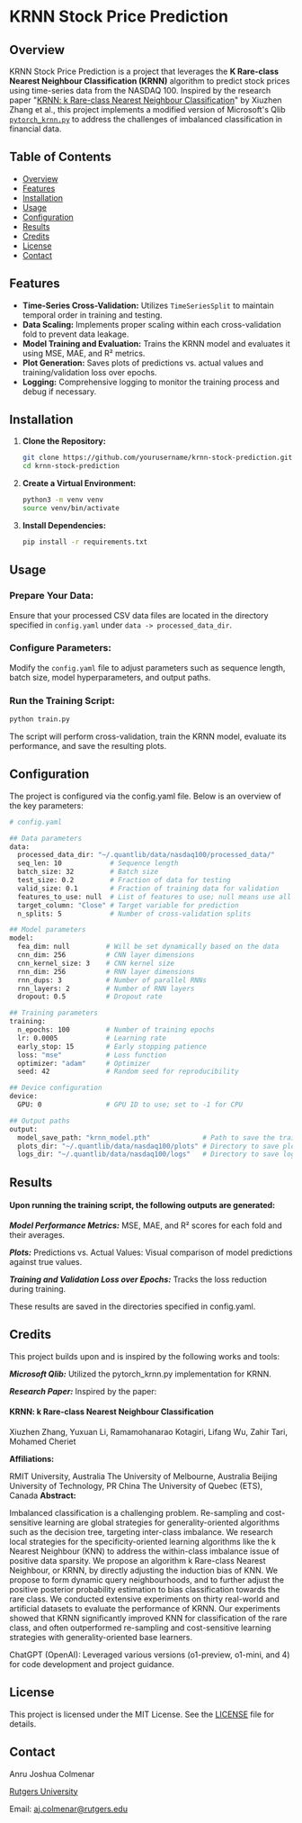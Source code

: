 # KRNN Stock Price Prediction

## Overview

KRNN Stock Price Prediction is a project that leverages the **K Rare-class Nearest Neighbour Classification (KRNN)** algorithm to predict stock prices using time-series data from the NASDAQ 100. Inspired by the research paper "[KRNN: k Rare-class Nearest Neighbour Classification](https://www.sciencedirect.com/science/article/abs/pii/S0031320316302369)" by Xiuzhen Zhang et al., this project implements a modified version of Microsoft's Qlib [`pytorch_krnn.py`](https://github.com/microsoft/qlib) to address the challenges of imbalanced classification in financial data.

## Table of Contents

- [Overview](#overview)
- [Features](#features)
- [Installation](#installation)
- [Usage](#usage)
- [Configuration](#configuration)
- [Results](#results)
- [Credits](#credits)
- [License](#license)
- [Contact](#contact)

## Features

- **Time-Series Cross-Validation:** Utilizes `TimeSeriesSplit` to maintain temporal order in training and testing.
- **Data Scaling:** Implements proper scaling within each cross-validation fold to prevent data leakage.
- **Model Training and Evaluation:** Trains the KRNN model and evaluates it using MSE, MAE, and R² metrics.
- **Plot Generation:** Saves plots of predictions vs. actual values and training/validation loss over epochs.
- **Logging:** Comprehensive logging to monitor the training process and debug if necessary.

## Installation

1. **Clone the Repository:**

    ```bash
    git clone https://github.com/yourusername/krnn-stock-prediction.git
    cd krnn-stock-prediction
    ```

2. **Create a Virtual Environment:**

    ```bash
    python3 -m venv venv
    source venv/bin/activate
    ```

3. **Install Dependencies:**

    ```bash
    pip install -r requirements.txt
    ```

## Usage

### Prepare Your Data:

Ensure that your processed CSV data files are located in the directory specified in `config.yaml` under `data -> processed_data_dir`.

### Configure Parameters:

Modify the `config.yaml` file to adjust parameters such as sequence length, batch size, model hyperparameters, and output paths.

### Run the Training Script:

```bash
python train.py
```

The script will perform cross-validation, train the KRNN model, evaluate its performance, and save the resulting plots. 

## Configuration
The project is configured via the config.yaml file. Below is an overview of the key parameters:
```bash
# config.yaml

## Data parameters
data:
  processed_data_dir: "~/.quantlib/data/nasdaq100/processed_data/"
  seq_len: 10            # Sequence length
  batch_size: 32         # Batch size
  test_size: 0.2         # Fraction of data for testing
  valid_size: 0.1        # Fraction of training data for validation
  features_to_use: null  # List of features to use; null means use all
  target_column: "Close" # Target variable for prediction
  n_splits: 5            # Number of cross-validation splits

## Model parameters
model:
  fea_dim: null         # Will be set dynamically based on the data
  cnn_dim: 256          # CNN layer dimensions
  cnn_kernel_size: 3    # CNN kernel size
  rnn_dim: 256          # RNN layer dimensions
  rnn_dups: 3           # Number of parallel RNNs
  rnn_layers: 2         # Number of RNN layers
  dropout: 0.5          # Dropout rate

## Training parameters
training:
  n_epochs: 100         # Number of training epochs
  lr: 0.0005            # Learning rate
  early_stop: 15        # Early stopping patience
  loss: "mse"           # Loss function
  optimizer: "adam"     # Optimizer
  seed: 42              # Random seed for reproducibility

## Device configuration
device:
  GPU: 0                # GPU ID to use; set to -1 for CPU

## Output paths
output:
  model_save_path: "krnn_model.pth"             # Path to save the trained model
  plots_dir: "~/.quantlib/data/nasdaq100/plots" # Directory to save plots
  logs_dir: "~/.quantlib/data/nasdaq100/logs"   # Directory to save logs
```
## Results
#### Upon running the training script, the following outputs are generated:

***Model Performance Metrics:*** MSE, MAE, and R² scores for each fold and their averages.

***Plots:*** Predictions vs. Actual Values: 
Visual comparison of model predictions against true values.

***Training and Validation Loss over Epochs:*** Tracks the loss reduction during training.

These results are saved in the directories specified in config.yaml.

## Credits 
This project builds upon and is inspired by the following works and tools:

***Microsoft Qlib:*** 
Utilized the pytorch_krnn.py implementation for KRNN.

***Research Paper:*** Inspired by the paper:

#### KRNN: k Rare-class Nearest Neighbour Classification

Xiuzhen Zhang, Yuxuan Li, Ramamohanarao Kotagiri, Lifang Wu, Zahir Tari, Mohamed Cheriet

****Affiliations:****

RMIT University, Australia
The University of Melbourne, Australia
Beijing University of Technology, PR China
The University of Quebec (ETS), Canada
****Abstract:****

Imbalanced classification is a challenging problem. Re-sampling and cost-sensitive learning are global strategies for generality-oriented algorithms such as the decision tree, targeting inter-class imbalance. We research local strategies for the specificity-oriented learning algorithms like the k Nearest Neighbour (KNN) to address the within-class imbalance issue of positive data sparsity. We propose an algorithm k Rare-class Nearest Neighbour, or KRNN, by directly adjusting the induction bias of KNN. We propose to form dynamic query neighbourhoods, and to further adjust the positive posterior probability estimation to bias classification towards the rare class. We conducted extensive experiments on thirty real-world and artificial datasets to evaluate the performance of KRNN. Our experiments showed that KRNN significantly improved KNN for classification of the rare class, and often outperformed re-sampling and cost-sensitive learning strategies with generality-oriented base learners.

ChatGPT (OpenAI): Leveraged various versions (o1-preview, o1-mini, and 4) for code development and project guidance.

## License 
This project is licensed under the MIT License. See the [LICENSE](https://github.com/ItsKamatis/QuantLIB/blob/master/LICENSE) file for details.

## Contact
Anru Joshua Colmenar

[Rutgers University](https://www.business.rutgers.edu/)

Email: [aj.colmenar@rutgers.edu](mailto:aj.colmenar@rutgers.edu)

